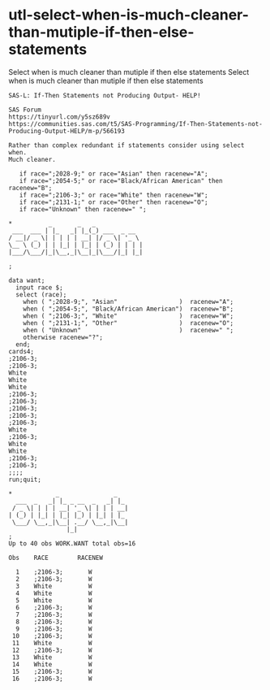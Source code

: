 # utl-select-when-is-much-cleaner-than-mutiple-if-then-else-statements
Select when is much cleaner than mutiple if then else statements
    Select when is much cleaner than mutiple if then else statements                                            
                                                                                                                
    SAS-L: If-Then Statements not Producing Output- HELP!                                                       
                                                                                                                
    SAS Forum                                                                                                   
    https://tinyurl.com/y5sz689v                                                                                
    https://communities.sas.com/t5/SAS-Programming/If-Then-Statements-not-Producing-Output-HELP/m-p/566193      
                                                                                                                
    Rather than complex redundant if statements consider using select when.                                     
    Much cleaner.                                                                                               
                                                                                                                
       if race=";2028-9;" or race="Asian" then racenew="A";                                                     
       if race=";2054-5;" or race="Black/African American" then racenew="B";                                    
       if race=";2106-3;" or race="White" then racenew="W";                                                     
       if race=";2131-1;" or race="Other" then racenew="O";                                                     
       if race="Unknown" then racenew=" ";                                                                      
                                                                                                                
    *          _       _   _                                                                                    
     ___  ___ | |_   _| |_(_) ___  _ __                                                                         
    / __|/ _ \| | | | | __| |/ _ \| '_ \                                                                        
    \__ \ (_) | | |_| | |_| | (_) | | | |                                                                       
    |___/\___/|_|\__,_|\__|_|\___/|_| |_|                                                                       
                                                                                                                
    ;                                                                                                           
                                                                                                                
    data want;                                                                                                  
      input race $;                                                                                             
      select (race);                                                                                            
        when ( ";2028-9;", "Asian"                 )  racenew="A";                                              
        when ( ";2054-5;", "Black/African American")  racenew="B";                                              
        when ( ";2106-3;", "White"                 )  racenew="W";                                              
        when ( ";2131-1;", "Other"                 )  racenew="O";                                              
        when ( "Unknown"                           )  racenew=" ";                                              
        otherwise racenew="?";                                                                                  
      end;                                                                                                      
    cards4;                                                                                                     
    ;2106-3;                                                                                                    
    ;2106-3;                                                                                                    
    White                                                                                                       
    White                                                                                                       
    White                                                                                                       
    ;2106-3;                                                                                                    
    ;2106-3;                                                                                                    
    ;2106-3;                                                                                                    
    ;2106-3;                                                                                                    
    ;2106-3;                                                                                                    
    White                                                                                                       
    ;2106-3;                                                                                                    
    White                                                                                                       
    White                                                                                                       
    ;2106-3;                                                                                                    
    ;2106-3;                                                                                                    
    ;;;;                                                                                                        
    run;quit;                                                                                                   
                                                                                                                
    *            _               _                                                                              
      ___  _   _| |_ _ __  _   _| |_                                                                            
     / _ \| | | | __| '_ \| | | | __|                                                                           
    | (_) | |_| | |_| |_) | |_| | |_                                                                            
     \___/ \__,_|\__| .__/ \__,_|\__|                                                                           
                    |_|                                                                                         
    ;                                                                                                           
    Up to 40 obs WORK.WANT total obs=16                                                                         
                                                                                                                
    Obs    RACE        RACENEW                                                                                  
                                                                                                                
      1    ;2106-3;       W                                                                                     
      2    ;2106-3;       W                                                                                     
      3    White          W                                                                                     
      4    White          W                                                                                     
      5    White          W                                                                                     
      6    ;2106-3;       W                                                                                     
      7    ;2106-3;       W                                                                                     
      8    ;2106-3;       W                                                                                     
      9    ;2106-3;       W                                                                                     
     10    ;2106-3;       W                                                                                     
     11    White          W                                                                                     
     12    ;2106-3;       W                                                                                     
     13    White          W                                                                                     
     14    White          W                                                                                     
     15    ;2106-3;       W                                                                                     
     16    ;2106-3;       W                                                                                     
                                                                                                                
                                                                                                                
